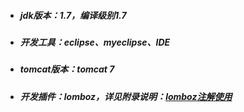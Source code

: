 * ##### jdk版本：1.7，编译级别1.7
* ##### 开发工具：eclipse、myeclipse、IDE
* ##### tomcat版本：tomcat 7
* ##### 开发插件：lomboz，详见附录说明：[lomboz注解使用](fu-lu/lombozzhu-jie-shi-yong.md)



